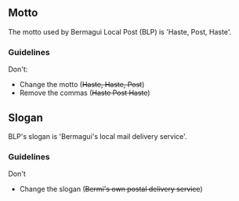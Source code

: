 ## Motto
The motto used by Bermagui Local Post (BLP) is 'Haste, Post, Haste'.

### Guidelines
Don't:

- Change the motto (~~Haste, Haste, Post~~)
- Remove the commas (~~Haste Post Haste~~)

## Slogan
BLP's slogan is 'Bermagui's local mail delivery service'.

### Guidelines
Don't

- Change the slogan (~~Bermi's own postal delivery service~~)
